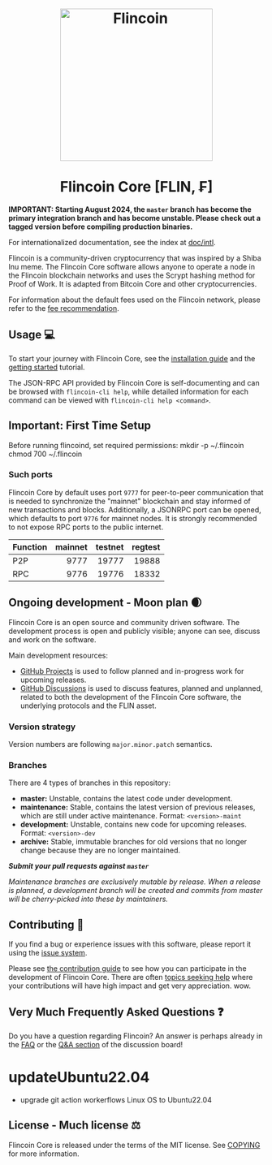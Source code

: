 <h1 align="center">
<img src="https://imgur.com/TDapY5V.png" alt="Flincoin" width="300"/>
<br/><br/>
Flincoin Core [FLIN, ₣]  
</h1>

**IMPORTANT: Starting August 2024, the `master` branch has become the primary
integration branch and has become unstable. Please check out a tagged version
before compiling production binaries.**

For internationalized documentation, see the index at [doc/intl](doc/intl/README.md).

Flincoin is a community-driven cryptocurrency that was inspired by a Shiba Inu meme. The Flincoin Core software allows anyone to operate a node in the Flincoin blockchain networks and uses the Scrypt hashing method for Proof of Work. It is adapted from Bitcoin Core and other cryptocurrencies.

For information about the default fees used on the Flincoin network, please
refer to the [fee recommendation](doc/fee-recommendation.md).

## Usage 💻

To start your journey with Flincoin Core, see the [installation guide](INSTALL.md) and the [getting started](doc/getting-started.md) tutorial.

The JSON-RPC API provided by Flincoin Core is self-documenting and can be browsed with `flincoin-cli help`, while detailed information for each command can be viewed with `flincoin-cli help <command>`.

## Important: First Time Setup
Before running flincoind, set required permissions:
mkdir -p ~/.flincoin
chmod 700 ~/.flincoin
### Such ports

Flincoin Core by default uses port `9777` for peer-to-peer communication that
is needed to synchronize the "mainnet" blockchain and stay informed of new
transactions and blocks. Additionally, a JSONRPC port can be opened, which
defaults to port `9776` for mainnet nodes. It is strongly recommended to not
expose RPC ports to the public internet.

| Function | mainnet | testnet | regtest |
| :------- | ------: | ------: | ------: |
| P2P      |   9777 |   19777 |   19888 |
| RPC      |   9776 |   19776 |   18332 |

## Ongoing development - Moon plan 🌒

Flincoin Core is an open source and community driven software. The development
process is open and publicly visible; anyone can see, discuss and work on the
software.

Main development resources:

* [GitHub Projects](https://github.com/flincoin/flincoin/projects) is used to
  follow planned and in-progress work for upcoming releases.
* [GitHub Discussions](https://github.com/flincoin/flincoin/discussions) is used
  to discuss features, planned and unplanned, related to both the development of
  the Flincoin Core software, the underlying protocols and the FLIN asset.

### Version strategy
Version numbers are following ```major.minor.patch``` semantics.

### Branches
There are 4 types of branches in this repository:

- **master:** Unstable, contains the latest code under development.
- **maintenance:** Stable, contains the latest version of previous releases,
  which are still under active maintenance. Format: ```<version>-maint```
- **development:** Unstable, contains new code for upcoming releases. Format: ```<version>-dev```
- **archive:** Stable, immutable branches for old versions that no longer change
  because they are no longer maintained.

***Submit your pull requests against `master`***

*Maintenance branches are exclusively mutable by release. When a release is*
*planned, a development branch will be created and commits from master will*
*be cherry-picked into these by maintainers.*

## Contributing 🤝

If you find a bug or experience issues with this software, please report it
using the [issue system](https://github.com/flincoin/flincoin/issues/new?assignees=&labels=bug&template=bug_report.md&title=%5Bbug%5D+).

Please see [the contribution guide](CONTRIBUTING.md) to see how you can
participate in the development of Flincoin Core. There are often
[topics seeking help](https://github.com/flincoin/flincoin/labels/help%20wanted)
where your contributions will have high impact and get very appreciation. wow.

## Very Much Frequently Asked Questions ❓

Do you have a question regarding Flincoin? An answer is perhaps already in the
[FAQ](doc/FAQ.md) or the
[Q&A section](https://github.com/flincoin/flincoin/discussions/categories/q-a)
of the discussion board!

# updateUbuntu22.04
* upgrade git action workerflows Linux OS to Ubuntu22.04

## License - Much license ⚖️
Flincoin Core is released under the terms of the MIT license. See
[COPYING](COPYING) for more information.
